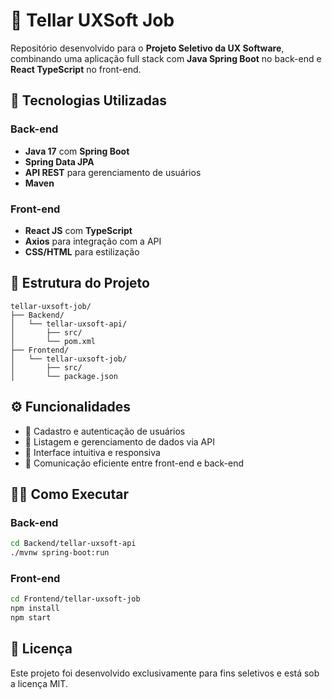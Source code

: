 # 💼 Tellar UXSoft Job

Repositório desenvolvido para o **Projeto Seletivo da UX Software**, combinando uma aplicação full stack com **Java Spring Boot** no back-end e **React TypeScript** no front-end.

## 🚀 Tecnologias Utilizadas

### Back-end
- **Java 17** com **Spring Boot**
- **Spring Data JPA**
- **API REST** para gerenciamento de usuários
- **Maven**

### Front-end
- **React JS** com **TypeScript**
- **Axios** para integração com a API
- **CSS/HTML** para estilização

## 📁 Estrutura do Projeto

```
tellar-uxsoft-job/
├── Backend/
│   └── tellar-uxsoft-api/
│       ├── src/
│       └── pom.xml
├── Frontend/
│   └── tellar-uxsoft-job/
│       ├── src/
│       └── package.json
```

## ⚙️ Funcionalidades

- 🔐 Cadastro e autenticação de usuários
- 📄 Listagem e gerenciamento de dados via API
- 🧭 Interface intuitiva e responsiva
- 🔗 Comunicação eficiente entre front-end e back-end

## 🧑‍💻 Como Executar

### Back-end
```bash
cd Backend/tellar-uxsoft-api
./mvnw spring-boot:run
```

### Front-end
```bash
cd Frontend/tellar-uxsoft-job
npm install
npm start
```

## 📄 Licença

Este projeto foi desenvolvido exclusivamente para fins seletivos e está sob a licença MIT.
